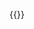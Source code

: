{{<p5-iframe ver="1.4.2" sketch="showcase/sketches/coloring.js" width="500" height="480" marginHeight="0" marginWidth="0" frameBorder="0" scrolling="no">}}